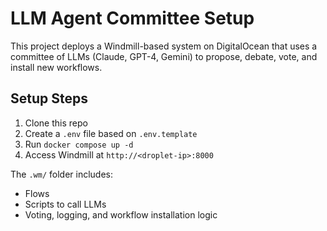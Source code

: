 # LLM Agent Committee Setup

This project deploys a Windmill-based system on DigitalOcean that uses a committee of LLMs (Claude, GPT-4, Gemini) to propose, debate, vote, and install new workflows.

## Setup Steps
1. Clone this repo
2. Create a `.env` file based on `.env.template`
3. Run `docker compose up -d`
4. Access Windmill at `http://<droplet-ip>:8000`

The `.wm/` folder includes:
- Flows
- Scripts to call LLMs
- Voting, logging, and workflow installation logic
